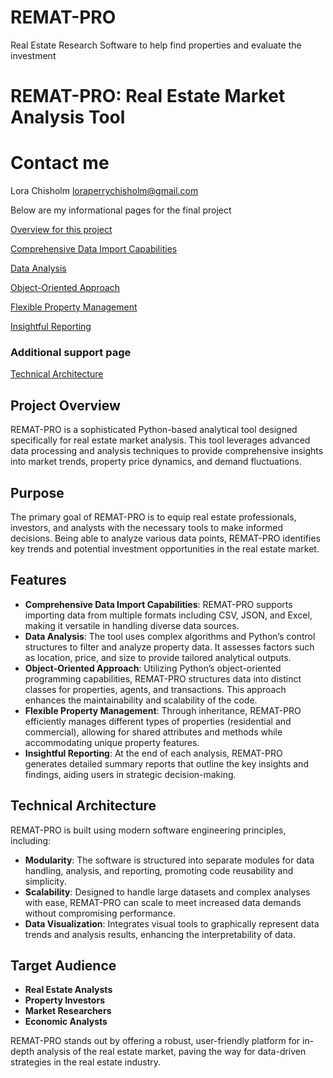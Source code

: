 # REMAT-PRO

Real Estate Research Software to help find properties and evaluate the investment

# REMAT-PRO: Real Estate Market Analysis Tool

# Contact me

Lora Chisholm
loraperrychisholm@gmail.com

Below are my informational pages for the final project

[Overview for this project](https://github.com/lachisholm/Data_Structure_Discovery/blob/main/Overview.md)

[Comprehensive Data Import Capabilities](https://github.com/lachisholm/REMAT_PRO/blob/main/Comprehensive.md)

[Data Analysis](https://github.com/lachisholm/REMAT_PRO/blob/main/Data_Analysis.md?plain=1)

[Object-Oriented Approach](https://github.com/lachisholm/REMAT_PRO/blob/main/Object-oriented.md)

[Flexible Property Management](https://github.com/lachisholm/REMAT_PRO/blob/main/Management.md)

[Insightful Reporting](https://github.com/lachisholm/REMAT_PRO/blob/main/Reporting.md)

### Additional support page

[Technical Architecture](https://github.com/lachisholm/REMAT_PRO/blob/main/Architecture.md)

## Project Overview

REMAT-PRO is a sophisticated Python-based analytical tool designed specifically for real estate market analysis. This tool leverages advanced data processing and analysis techniques to provide comprehensive insights into market trends, property price dynamics, and demand fluctuations.

## Purpose

The primary goal of REMAT-PRO is to equip real estate professionals, investors, and analysts with the necessary tools to make informed decisions. Being able to analyze various data points, REMAT-PRO identifies key trends and potential investment opportunities in the real estate market.

## Features

- **Comprehensive Data Import Capabilities**: REMAT-PRO supports importing data from multiple formats including CSV, JSON, and Excel, making it versatile in handling diverse data sources.
- **Data Analysis**: The tool uses complex algorithms and Python’s control structures to filter and analyze property data. It assesses factors such as location, price, and size to provide tailored analytical outputs.
- **Object-Oriented Approach**: Utilizing Python’s object-oriented programming capabilities, REMAT-PRO structures data into distinct classes for properties, agents, and transactions. This approach enhances the maintainability and scalability of the code.
- **Flexible Property Management**: Through inheritance, REMAT-PRO efficiently manages different types of properties (residential and commercial), allowing for shared attributes and methods while accommodating unique property features.
- **Insightful Reporting**: At the end of each analysis, REMAT-PRO generates detailed summary reports that outline the key insights and findings, aiding users in strategic decision-making.

## Technical Architecture

REMAT-PRO is built using modern software engineering principles, including:

- **Modularity**: The software is structured into separate modules for data handling, analysis, and reporting, promoting code reusability and simplicity.
- **Scalability**: Designed to handle large datasets and complex analyses with ease, REMAT-PRO can scale to meet increased data demands without compromising performance.
- **Data Visualization**: Integrates visual tools to graphically represent data trends and analysis results, enhancing the interpretability of data.

## Target Audience

- **Real Estate Analysts**
- **Property Investors**
- **Market Researchers**
- **Economic Analysts**

REMAT-PRO stands out by offering a robust, user-friendly platform for in-depth analysis of the real estate market, paving the way for data-driven strategies in the real estate industry.
